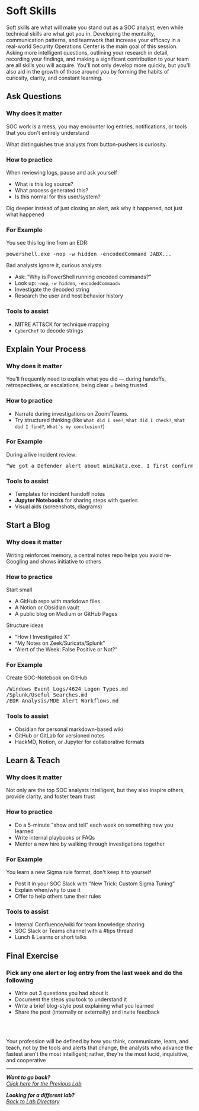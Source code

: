 # Soft Skills
Soft skills are what will make you stand out as a SOC analyst, even while technical skills are what got you in. Developing the mentality, communication patterns, and teamwork that increase your efficacy in a real-world Security Operations Center is the main goal of this session. Asking more intelligent questions, outlining your research in detail, recording your findings, and making a significant contribution to your team are all skills you will acquire. You'll not only develop more quickly, but you'll also aid in the growth of those around you by forming the habits of curiosity, clarity, and constant learning.

## Ask Questions
### Why does it matter
SOC work is a mess, you may encounter log entries, notifications, or tools that you don't entirely understand

What distinguishes true analysts from button-pushers is curiosity.

### How to practice
When reviewing logs, pause and ask yourself
- What is this log source?
- What process generated this?
- Is this normal for this user/system?

Dig deeper instead of just closing an alert, ask why it happened, not just what happened

### For Example
You see this log line from an EDR:
<pre>powershell.exe -nop -w hidden -encodedCommand JABX...</pre>
Bad analysts ignore it, curious analysts
- Ask: “Why is PowerShell running encoded commands?”
- Look up: `-nop`, `-w hidden`, `-encodedCommandv`
- Investigate the decoded string
- Research the user and host behavior history

### Tools to assist
- MITRE ATT&CK for technique mapping
- `CyberChef` to decode strings



## Explain Your Process
### Why does it matter
You’ll frequently need to explain what you did — during handoffs, retrospectives, or escalations, being clear = being trusted

### How to practice
- Narrate during investigations on Zoom/Teams.
- Try structured thinking (like `What did I see?`, `What did I check?`, `What did I find?`, `What’s my conclusion?`)

### For Example
During a live incident review:
<pre>“We got a Defender alert about mimikatz.exe. I first confirmed the hash and PID from the EDR. I then checked network logs for lateral movement and found suspicious SMB traffic. I flagged the host for containment and started timeline analysis.”</pre>

### Tools to assist
- Templates for incident handoff notes
- **Jupyter Notebooks** for sharing steps with queries
- Visual aids (screenshots, diagrams)



## Start a Blog
### Why does it matter
Writing reinforces memory, a central notes repo helps you avoid re-Googling and shows initiative to others

### How to practice
Start small
- A GitHub repo with markdown files
- A Notion or Obsidian vault
- A public blog on Medium or GitHub Pages

Structure ideas
- “How I Investigated X”
- “My Notes on Zeek/Suricata/Splunk”
- “Alert of the Week: False Positive or Not?”

### For Example
Create SOC-Notebook on GitHub
<pre>/Windows_Event_Logs/4624_Logon_Types.md
/Splunk/Useful_Searches.md
/EDR_Analysis/MDE_Alert_Workflows.md</pre>

### Tools to assist
- Obsidian for personal markdown-based wiki
- GitHub or GitLab for versioned notes
- HackMD, Notion, or Jupyter for collaborative formats


## Learn & Teach
### Why does it matter
Not only are the top SOC analysts intelligent, but they also inspire others, provide clarity, and foster team trust

### How to practice
- Do a 5-minute "show and tell" each week on something new you learned
- Write internal playbooks or FAQs
- Mentor a new hire by walking through investigations together

### For Example
You learn a new Sigma rule format, don't keep it to yourself
- Post it in your SOC Slack with “New Trick: Custom Sigma Tuning”
- Explain when/why to use it
- Offer to help others tune their rules

### Tools to assist
- Internal Confluence/wiki for team knowledge sharing
- SOC Slack or Teams channel with a #tips thread
- Lunch & Learns or short talks



## Final Exercise 
### Pick any one alert or log entry from the last week and do the following
- Write out 3 questions you had about it
- Document the steps you took to understand it
- Write a brief blog-style post explaining what you learned
- Share the post (internally or externally) and invite feedback

<br><br>

Your profession will be defined by how you think, communicate, learn, and teach, not by the tools and alerts that change, the analysts who advance the fastest aren't the most intelligent; rather, they're the most lucid, inquisitive, and cooperative


***
<b><i>Want to go back?</b>
</br>
[Click here for the Previous Lab](/courseFiles/Lab_09-documentationAndCaseNotes/documentationAndCaseNotes.md)

<b><i>Looking for a different lab? </b></br>[Back to Lab Directory](/coursenavigation.md)</i>
